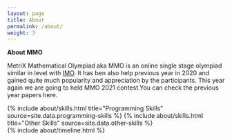 ```yaml
---
layout: page
title: About
permalink: /about/
weight: 3
---
```

**About MMO**

 MetriX Mathematical Olympiad aka MMO is an online single stage olympiad similar in level with <a href="http://www.imo-official.org/">IMO</a>. It has ben also help previous year in 2020 and gained quite much popularity and appreciation by the participants. This year again we are going to held MMO 2021 contest.You can check the previous year papers here.

<div class="row">
{% include about/skills.html title="Programming Skills" source=site.data.programming-skills %}
{% include about/skills.html title="Other Skills" source=site.data.other-skills %}
</div>

<div class="row">
{% include about/timeline.html %}
</div>

